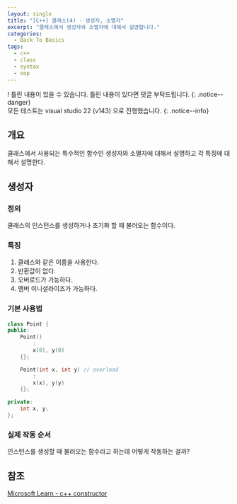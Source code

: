 ```yaml
---
layout: single
title: "[C++] 클래스(4) - 생성자, 소멸자"
excerpt: "클래스에서 생성자와 소멸자에 대해서 설명합니다."
categories:
  - Back To Basics
tags:
  - c++
  - class
  - syntax
  - oop
---
```

! 틀린 내용이 있을 수 있습니다. 틀린 내용이 있다면 댓글 부탁드립니다.
{: .notice--danger}  
모든 테스트는 visual studio 22 (v143) 으로 진행했습니다.
{: .notice--info}

## 개요
클래스에서 사용되는 특수적인 함수인 생성자와 소멸자에 대해서 설명하고 각 특징에 대해서 설명한다.

## 생성자
### 정의
클래스의 인스턴스를 생성하거나 초기화 할 때 불러오는 함수이다.

### 특징
1. 클래스와 같은 이름을 사용한다.
2. 반환값이 없다.
3. 오버로드가 가능하다.
4. 멤버 이니셜라이즈가 가능하다.

### 기본 사용법
```cpp
class Point {
public:
	Point()
		:
		x(0), y(0)
	{};

	Point(int x, int y) // overload
		:
		x(x), y(y)
	{};

private:
	int x, y;
};
```

### 실제 작동 순서
인스턴스를 생성할 때 불러오는 함수라고 하는데 어떻게 작동하는 걸까?




## 참조
[Microsoft Learn - c++ constructor](https://learn.microsoft.com/ko-kr/cpp/cpp/constructors-cpp?view=msvc-170)  

